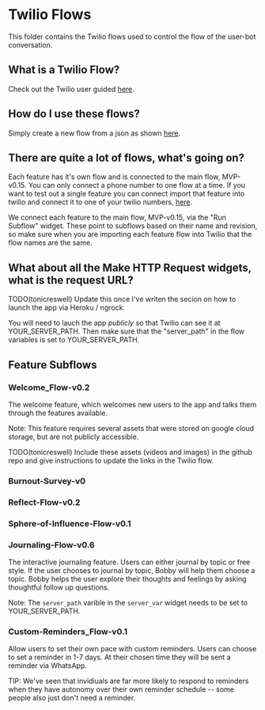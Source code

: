 # Twilio Flows

This folder contains the Twilio flows used to control the flow of the user-bot conversation.

## What is a Twilio Flow?

Check out the Twilio user guided [here](https://www.twilio.com/docs/studio/user-guide).

## How do I use these flows?

Simply create a new flow from a json as shown [here](https://www.twilio.com/docs/studio/user-guide#importing-flow-data).

## There are quite a lot of flows, what's going on?

Each feature has it's own flow and is connected to the main flow, MVP-v0.15. You can only connect a phone number to one flow at a time. If you want to test out a single feature you can connect import that feature into twilio and connect it to one of your twilio numbers, [here](https://www.twilio.com/docs/conversations/connect-to-studio).

We connect each feature to the main flow, MVP-v0.15, via the "Run Subflow" widget. These point to subflows based on their name and revision, so make sure when you are importing each feature flow into Twilio that the flow names are the same.

## What about all the Make HTTP Request widgets, what is the request URL?

TODO(tonicreswell) Update this once I've writen the secion on how to launch the app via Heroku / ngrock.

You will need to lauch the app *publicly* so that Twilio can see it at YOUR_SERVER_PATH. Then make sure that the "server_path" in the flow variables is set to YOUR_SERVER_PATH.

## Feature Subflows

### Welcome_Flow-v0.2

The welcome feature, which welcomes new users to the app and talks them through the features available.

Note: This feature requires several assets that were stored on google cloud storage, but are not publicly accessible. 

TODO(tonicreswell) Include these assets (videos and images) in the github repo and give instructions to update the links in the Twilio flow.

### Burnout-Survey-v0

### Reflect-Flow-v0.2

### Sphere-of-Influence-Flow-v0.1

### Journaling-Flow-v0.6

The interactive journaling feature. Users can either journal by topic or free style. If the user chooses to journal by topic, Bobby will help them choose a topic. Bobby helps the user explore their thoughts and feelings by asking thoughtful follow up questions.

Note: The `server_path` varible in the `server_var` widget needs to be set to YOUR_SERVER_PATH.

### Custom-Reminders_Flow-v0.1

Allow users to set their own pace with custom reminders. Users can choose to set a reminder in 1-7 days. At their chosen time they will be sent a reminder via WhatsApp.

TIP: We've seen that invidiuals are far more likely to respond to reminders when they have autonomy over their own reminder schedule -- some people also just don't need a reminder.

  
